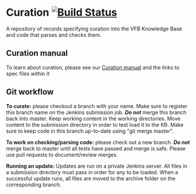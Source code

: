 # Curation [![Build Status](https://secure.travis-ci.org/VirtualFlyBrain/curation.png?branch=master)](https://travis-ci.org/VirtualFlyBrain/curation)

A repository of records specifying curation into the VFB Knowledge Base and code that parses and checks them.

## Curation manual
To  learn about curation, please see our [Curation manual](https://github.com/VirtualFlyBrain/curation/wiki/Curation--Manual-Wiki) and the links to spec files within it

## Git workflow 

**To curate:** please checkout a branch with your name.  Make sure to register this branch name on the Jenkins submission job.  ***Do not*** merge this branch back into master.  Keep working content in the working directories.  Move content to the submission directory in order to test load it to the KB.  Make sure to keep code in this branch up-to-date using "git merge master".

**To work on checking/parsing code:** please check out a new branch.  ***Do not*** merge back to master until all tests have passed and merge is safe.  Please use pull requests to document/review merges.

**Running an update:** Updates are run on a private Jenkins server.  All files in a submission directory must pass in order for any to be loaded.  When a successful update runs, all files are moved to the archive folder on the corresponding branch.


